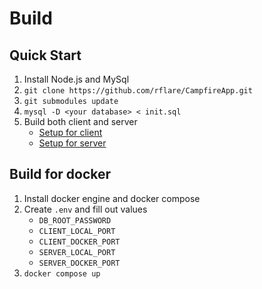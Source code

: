 # Build

## Quick Start

1. Install Node.js and MySql
2. `git clone https://github.com/rflare/CampfireApp.git`
3. `git submodules update`
4. `mysql -D <your database> < init.sql`
5. Build both client and server
   - [Setup for client](https://github.com/rflare/CampfireClient/tree/master/docs/Build.md)
   - [Setup for server](https://github.com/rflare/CampfireServer/tree/master/docs/Build.md)

## Build for docker

1. Install docker engine and docker compose
2. Create `.env` and fill out values
   - `DB_ROOT_PASSWORD`
   - `CLIENT_LOCAL_PORT`
   - `CLIENT_DOCKER_PORT`
   - `SERVER_LOCAL_PORT`
   - `SERVER_DOCKER_PORT`
3. `docker compose up`
